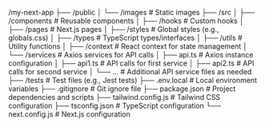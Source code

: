 /my-next-app
├── /public
│   └── /images         # Static images
├── /src
│   ├── /components     # Reusable components
│   ├── /hooks          # Custom hooks
│   ├── /pages          # Next.js pages
│   ├── /styles         # Global styles (e.g., globals.css)
│   ├── /types          # TypeScript types/interfaces
│   ├── /utils          # Utility functions
│   ├── /context        # React context for state management
│   └── /services       # Axios services for API calls
│       ├── api.ts      # Axios instance configuration
│       ├── api1.ts     # API calls for first service
│       ├── api2.ts     # API calls for second service
│       └── ...         # Additional API service files as needed
├── /tests              # Test files (e.g., Jest tests)
├── .env.local          # Local environment variables
├── .gitignore          # Git ignore file
├── package.json        # Project dependencies and scripts
├── tailwind.config.js  # Tailwind CSS configuration
├── tsconfig.json       # TypeScript configuration
└── next.config.js      # Next.js configuration

